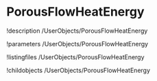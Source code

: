 <!-- MOOSE Documentation Stub: Remove this when content is added. -->

# PorousFlowHeatEnergy
!description /UserObjects/PorousFlowHeatEnergy

!parameters /UserObjects/PorousFlowHeatEnergy

!listingfiles /UserObjects/PorousFlowHeatEnergy

!childobjects /UserObjects/PorousFlowHeatEnergy
